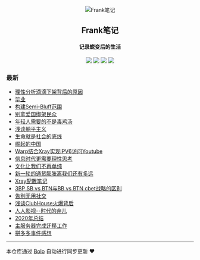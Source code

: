 <p align="center"><img alt="Frank笔记" src="https://tuchuang.frank2019.me/uploadImages/206/190/232/194/2021/03/06/21/46/492410bc-38bf-47f3-91f6-368f9024f63b.png"></p><h2 align="center">
Frank笔记
</h2>

<h4 align="center">记录蜕变后的生活</h4>
<p align="center"><a title="Frank笔记" target="_blank" href="https://github.com/dqswan18/bolo-blog"><img src="https://img.shields.io/github/last-commit/dqswan18/bolo-blog.svg?style=flat-square&color=FF9900"></a>
<a title="GitHub repo size in bytes" target="_blank" href="https://github.com/dqswan18/bolo-blog"><img src="https://img.shields.io/github/repo-size/dqswan18/bolo-blog.svg?style=flat-square"></a>
<a title="Bolo Version" target="_blank" href="https://github.com/adlered/bolo-solo"><img src="https://img.shields.io/badge/bolo-v2.5 稳定版-f1e05a.svg?style=flat-square&color=blueviolet"></a>
<a title="Hits" target="_blank" href="https://github.com/88250/hits"><img src="https://hits.b3log.org/dqswan18/bolo-blog.svg"></a></p>

### 最新

* [理性分析滴滴下架背后的原因](https://null:-1/articles/2021/07/11/1625998140950.html)
* [毕业](https://null:-1/articles/2021/07/06/1625555756749.html)
* [构建Semi-Bluff范围](https://null:-1/articles/2021/06/20/1624119685251.html)
* [别拿爱国绑架民众](https://null:-1/articles/2021/06/08/1623143816485.html)
* [年轻人需要的不是毒鸡汤](https://null:-1/articles/2021/06/04/1622813824618.html)
* [浅谈躺平主义](https://null:-1/articles/2021/05/25/1621914886868.html)
* [生命就是社会的底线](https://null:-1/articles/2021/05/11/1620708930248.html)
* [崛起的中国](https://null:-1/articles/2021/04/20/1618900707414.html)
* [Warp结合Xray实现IPV6访问Youtube](https://null:-1/articles/2021/04/05/1617631573424.html)
* [信息时代更需要理性思考](https://null:-1/articles/2021/03/25/1616653624378.html)
* [文化让我们不再单纯](https://null:-1/articles/2021/03/23/1616487181723.html)
* [新一轮的通货膨胀离我们还有多远](https://null:-1/articles/2021/03/23/1616463109516.html)
* [Xray配置笔记](https://null:-1/articles/2021/03/14/1615731621309.html)
* [3BP SB vs BTN与BB vs BTN cbet战略的区别](https://null:-1/articles/2021/03/07/1615097966208.html)
* [告别无用社交](https://null:-1/articles/2021/02/17/1613563897805.html)
* [浅谈ClubHouse火爆背后](https://null:-1/articles/2021/02/14/1613283367967.html)
* [人人影视--时代的弃儿](https://null:-1/articles/2021/02/05/1612508322257.html)
* [2020年总结](https://null:-1/articles/2021/02/01/1612164509925.html)
* [主服务器完成迁移工作](https://null:-1/articles/2021/01/23/1611375316638.html)
* [拼多多事件感想](https://null:-1/articles/2021/01/14/1610613237089.html)



---

本仓库通过 [Bolo](https://github.com/adlered/bolo-solo) 自动进行同步更新 ❤️ 